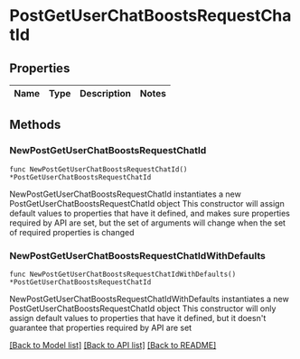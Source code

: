# PostGetUserChatBoostsRequestChatId

## Properties

Name | Type | Description | Notes
------------ | ------------- | ------------- | -------------

## Methods

### NewPostGetUserChatBoostsRequestChatId

`func NewPostGetUserChatBoostsRequestChatId() *PostGetUserChatBoostsRequestChatId`

NewPostGetUserChatBoostsRequestChatId instantiates a new PostGetUserChatBoostsRequestChatId object
This constructor will assign default values to properties that have it defined,
and makes sure properties required by API are set, but the set of arguments
will change when the set of required properties is changed

### NewPostGetUserChatBoostsRequestChatIdWithDefaults

`func NewPostGetUserChatBoostsRequestChatIdWithDefaults() *PostGetUserChatBoostsRequestChatId`

NewPostGetUserChatBoostsRequestChatIdWithDefaults instantiates a new PostGetUserChatBoostsRequestChatId object
This constructor will only assign default values to properties that have it defined,
but it doesn't guarantee that properties required by API are set


[[Back to Model list]](../README.md#documentation-for-models) [[Back to API list]](../README.md#documentation-for-api-endpoints) [[Back to README]](../README.md)


